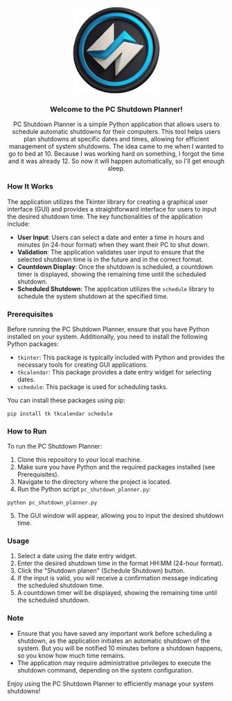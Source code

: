 <p align="center">
  <a href="https://github.com/olivierluethy/PC-Shutdown-Planner">
    <img src="logo.png" alt="Logo" width="200" height="200">
  </a>

  <h3 align="center">Welcome to the <strong>PC Shutdown Planner!</strong></h3>
  <p align="center">
    PC Shutdown Planner is a simple Python application that allows users to schedule automatic shutdowns for their computers. This tool helps users plan shutdowns at specific dates and times, allowing for efficient management of system shutdowns.
    The idea came to me when I wanted to go to bed at 10. Because I was working hard on something, I forgot the time and it was already 12. So now it will happen automatically, so I'll get enough sleep.
  </p>
</p>

### How It Works

The application utilizes the Tkinter library for creating a graphical user interface (GUI) and provides a straightforward interface for users to input the desired shutdown time. The key functionalities of the application include:

- **User Input**: Users can select a date and enter a time in hours and minutes (in 24-hour format) when they want their PC to shut down.
- **Validation**: The application validates user input to ensure that the selected shutdown time is in the future and in the correct format.
- **Countdown Display**: Once the shutdown is scheduled, a countdown timer is displayed, showing the remaining time until the scheduled shutdown.
- **Scheduled Shutdown**: The application utilizes the `schedule` library to schedule the system shutdown at the specified time.

### Prerequisites

Before running the PC Shutdown Planner, ensure that you have Python installed on your system. Additionally, you need to install the following Python packages:

- `tkinter`: This package is typically included with Python and provides the necessary tools for creating GUI applications.
- `tkcalendar`: This package provides a date entry widget for selecting dates.
- `schedule`: This package is used for scheduling tasks.

You can install these packages using pip:

```
pip install tk tkcalendar schedule
```

### How to Run

To run the PC Shutdown Planner:

1. Clone this repository to your local machine.
2. Make sure you have Python and the required packages installed (see Prerequisites).
3. Navigate to the directory where the project is located.
4. Run the Python script `pc_shutdown_planner.py`:

```
python pc_shutdown_planner.py
```

5. The GUI window will appear, allowing you to input the desired shutdown time.

### Usage

1. Select a date using the date entry widget.
2. Enter the desired shutdown time in the format HH:MM (24-hour format).
3. Click the "Shutdown planen" (Schedule Shutdown) button.
4. If the input is valid, you will receive a confirmation message indicating the scheduled shutdown time.
5. A countdown timer will be displayed, showing the remaining time until the scheduled shutdown.

### Note

- Ensure that you have saved any important work before scheduling a shutdown, as the application initiates an automatic shutdown of the system. But you will be notified 10 minutes before a shutdown happens, so you know how much time remains.
- The application may require administrative privileges to execute the shutdown command, depending on the system configuration.

Enjoy using the PC Shutdown Planner to efficiently manage your system shutdowns!
